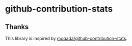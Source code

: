 # github-contribution-stats

## Thanks
This library is inspired by [moqada/github-contribution-stats](https://github.com/moqada/github-contribution-stats).

